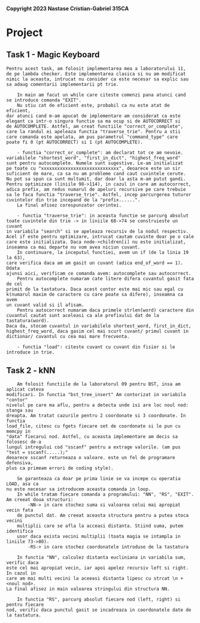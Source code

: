 #### Copyright 2023 Nastase Cristian-Gabriel 315CA
#
# Project

## Task 1 - Magic Keyboard

    Pentru acest task, am folosit implementarea mea a laboratorului 11,
    de pe lambda checker. Este implementarea clasica si nu am modificat
    nimic la aceasta, intrucat nu consider ca este necesar sa explic sau
    sa adaug comentarii implementarii pt trie.

        In main am facut un while care citeste comenzi pana atunci cand
    se introduce comanda "EXIT".
        Nu stiu cat de eficient este, probabil ca nu este atat de eficient,
    dar atunci cand m-am apucat de implementare am considerat ca este
    elegant ca intr-o singura functie sa ma ocup si de AUTOCORRECT si
    de AUTOCOMPLETE. Astfel, am creat functiile "correct_or_complete",
    care la randul ei apeleaza functia "traverse_trie". Pentru a stii
    care comanda este apelata, am pus parametrul "command_type" care
    poate fi 0 (pt AUTOCORRECT) si 1 (pt AUTOCOMPLETE).

        - functia "correct_or_complete": am declarat tot ce am nevoie.
    variabilele "shortest_word", "first_in_dict", "highest_freq_word"
    sunt pentru autocomplete. Numele sunt sugestive. Le-am initializat
    pe toate cu "xxxxxxxxxxxxxxxxxxxxxxxxxxxxx", deoarece este un sir
    suficient de mare, ca sa nu am probleme cand caut cuvintele cerute.
    Nu pot sa spun ca sunt multumit, dar doar la asta m-am putut gandi.
    Pentru optimizaze (liniile 98->114), in cazul in care am autocorrect,
    adica prefix, am redus numarul de apeluri recursive pe care trebuie
    sa le faca functia "traverse_trie". Astfel, incep parcurgerea tuturor
    cuvintelor din trie incepand de la "prefix......".
        La final afisez corespunzator cerintei.

        - functia "traverse_trie": in aceasta functie se parcurg absolut
    toate cuvintele din trie -> in liniile 68->74 se construieste un cuvant
    in variabila "search" si se apeleaza recursiv de la nodul respectiv.
    Acel if este pentru optimizare, intrucat cautam cuvinte doar pe o cale
    care este initializata. Daca node->children[i] nu este initializat,
    inseamna ca mai departe nu vom avea niciun cuvant.
        In continuare, la inceputul functiei, avem un if (de la linia 19 la 63),
    care verifica daca am am gasit un cuvant (adica end_of_word == 1). Odata
    ajunsi aici, verificam ce comanda avem: autocomplete sau autocorrect.
        Pentru autocomplete numaram cate litere difera cuvantul gasit fata de cel
    primit de la tastatura. Daca acest contor este mai mic sau egal cu
    k(numarul maxim de caractere cu care poate sa difere), inseamna ca avem
    un cuvant valid si il afisam.
        Pentru autocorrect numaram daca primele strlen(word) caractere din
    cuvantul cautat sunt aceleasi ca ale prefixului dat de la tastatura(word).
    Daca da, stocam cuvantul in variabilele shortest_word, first_in_dict,
    highest_freq_word, daca gasim cel mai scurt cuvant/ primul cuvant in
    dictionar/ cuvantul cu cea mai mare frecventa.

        - functia "load": citeste cuvant cu cuvant din fisier si le
    introduce in trie.


## Task 2 - kNN

        Am folosit functiile de la laboratorul 09 pentru BST, insa am aplicat cateva
    modificari. In functia "bst_tree_insert" Am contorizat in variabila "contor"
    nivelul pe care ma aflu, pentru a detecta unde isi are loc noul nod: stanga sau
    dreapta. Am tratat cazurile pentru 2 coordonate si 3 coordonate. In functia
    load_file, citesc cu fgets fiecare set de coordonate si le pun cu memcpy in
    "data" fiecarui nod. Astfel, cu aceasta implementare am decis sa folosesc de-a
    lungul intregului cod "sscanf" pentru a extrage valorile. (am pus "test = sscanf(.....);"
    deoarece sscanf returneaza o valoare. este un fel de programare defensiva,
    plus ca primeam errori de coding style).

        Se garanteaza ca doar pe prima linie se va incepe cu operatia LOAD, asa ca
    nu este necesar sa introducem aceasta comanda in loop.
        In while tratam fiecare comanda a programului: "NN", "RS", "EXIT".
    Am creeat doua structuri:
            -NN-> in care stochez suma si valoarea celui mai apropiat vecin fata
        de punctul dat. Am creeat aceasta structura pentru a putea stoca vecini
        multiplii care se afla la acceasi distanta. Stiind suma, putem identifica
        usor daca exista vecini multiplii (toata magia se intampla in liniile 73->80).
            -RS-> in care stochez coordonatele introduse de la tastatura

        In functia "NN", calculez distanta eucliniana in variabila sum, verific daca
    este cel mai apropiat vecin, iar apoi apelez recursiv left si right. In cazul in
    care am mai multi vecini la aceeasi distanta lipesc cu strcat \n + <noul nod>.
    La final afisez in main valoarea stringului din structura NN.

        In functia "RS", parcurg absolut fiecare nod (left, right) si pentru fiecare
    nod, verific daca punctul gasit se incadreaza in coordonatele date de la tastatura.



